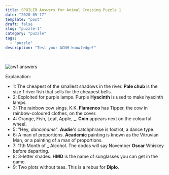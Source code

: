 ```yaml
---
title: SPOILER Answers for Animal Crossing Puzzle 1
date: "2020-05-17"
template: "post"
draft: false
slug: "puzzle-1"
category: "puzzle"
tags:
  - "puzzle"
description: "Test your ACNH knowledge!"

---
```


![cw1 answers](/media/cw1_answers.png)

Explanation:
- 1: The cheapest of the smallest shadows in the river. **Pale chub** is the size 1 river fish that sells for the cheapest bells.
- 2: Exploited for purple lamps. Purple **Hyacinth** is used to make hyacinth lamps.
- 3: The rainbow cow sings. K.K. **Flamenco** has Tipper, the cow in rainbow-coloured clothes, on the cover.
- 4: Orange, Fish, Leaf, Apple, _. **Coin** appears next on the colourful wheel.
- 5: "Hey, *dancename*". **Audie**'s catchphrase is foxtrot, a dance type.
- 6: A man of proportions. **Academic** painting is known as the Vitruvian Man, or a painting of a man of proportions.
- 7: 11th Month of _ Alcohol. The dodos will say November **Oscar** Whiskey before departing.
- 8: 3-letter shades. **HMD** is the name of sunglasses you can get in the game.
- 9: Two plots without teas. This is a rebus for **Diplo**.

